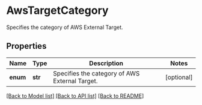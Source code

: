# AwsTargetCategory

Specifies the category of AWS External Target.

## Properties
Name | Type | Description | Notes
------------ | ------------- | ------------- | -------------
**enum** | **str** | Specifies the category of AWS External Target. | [optional] 

[[Back to Model list]](../README.md#documentation-for-models) [[Back to API list]](../README.md#documentation-for-api-endpoints) [[Back to README]](../README.md)


